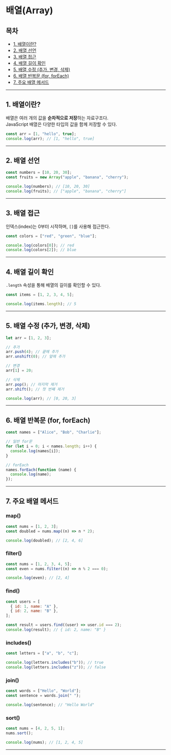 # 배열(Array)

## 목차

- [1. 배열이란?](#1-배열이란)
- [2. 배열 선언](#2-배열-선언)
- [3. 배열 접근](#3-배열-접근)
- [4. 배열 길이 확인](#4-배열-길이-확인)
- [5. 배열 수정 (추가, 변경, 삭제)](#5-배열-수정-추가-변경-삭제)
- [6. 배열 반복문 (for, forEach)](#6-배열-반복문-for-foreach)
- [7. 주요 배열 메서드](#7-주요-배열-메서드)

---

## 1. 배열이란?

배열은 여러 개의 값을 **순차적으로 저장**하는 자료구조다.  
JavaScript 배열은 다양한 타입의 값을 함께 저장할 수 있다.

```js
const arr = [1, "hello", true];
console.log(arr); // [1, "hello", true]
```

---

## 2. 배열 선언

```js
const numbers = [10, 20, 30];
const fruits = new Array("apple", "banana", "cherry");

console.log(numbers); // [10, 20, 30]
console.log(fruits); // ["apple", "banana", "cherry"]
```

---

## 3. 배열 접근

인덱스(index)는 0부터 시작하며, `[]`를 사용해 접근한다.

```js
const colors = ["red", "green", "blue"];

console.log(colors[0]); // red
console.log(colors[2]); // blue
```

---

## 4. 배열 길이 확인

`.length` 속성을 통해 배열의 길이를 확인할 수 있다.

```js
const items = [1, 2, 3, 4, 5];

console.log(items.length); // 5
```

---

## 5. 배열 수정 (추가, 변경, 삭제)

```js
let arr = [1, 2, 3];

// 추가
arr.push(4); // 끝에 추가
arr.unshift(0); // 앞에 추가

// 변경
arr[1] = 20;

// 삭제
arr.pop(); // 마지막 제거
arr.shift(); // 첫 번째 제거

console.log(arr); // [0, 20, 3]
```

---

## 6. 배열 반복문 (for, forEach)

```js
const names = ["Alice", "Bob", "Charlie"];

// 일반 for문
for (let i = 0; i < names.length; i++) {
  console.log(names[i]);
}

// forEach
names.forEach(function (name) {
  console.log(name);
});
```

---

## 7. 주요 배열 메서드

### map()

```js
const nums = [1, 2, 3];
const doubled = nums.map((n) => n * 2);

console.log(doubled); // [2, 4, 6]
```

### filter()

```js
const nums = [1, 2, 3, 4, 5];
const even = nums.filter((n) => n % 2 === 0);

console.log(even); // [2, 4]
```

### find()

```js
const users = [
  { id: 1, name: "A" },
  { id: 2, name: "B" },
];

const result = users.find((user) => user.id === 2);
console.log(result); // { id: 2, name: "B" }
```

### includes()

```js
const letters = ["a", "b", "c"];

console.log(letters.includes("b")); // true
console.log(letters.includes("z")); // false
```

### join()

```js
const words = ["Hello", "World"];
const sentence = words.join(" ");

console.log(sentence); // "Hello World"
```

### sort()

```js
const nums = [4, 2, 5, 1];
nums.sort();

console.log(nums); // [1, 2, 4, 5]
```

---
